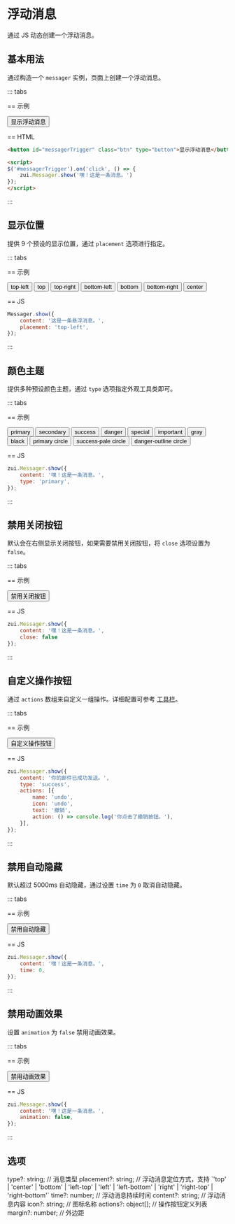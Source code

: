 # 浮动消息

通过 JS 动态创建一个浮动消息。

## 基本用法

通过构造一个 `messager` 实例，页面上创建一个浮动消息。

::: tabs

== 示例

<Example>
  <button class="btn" data-on="click" data-do="zui.Messager.show('嘿！这是一条消息。')">显示浮动消息</button>
</Example>

== HTML

```html
<button id="messagerTrigger" class="btn" type="button">显示浮动消息</button>

<script>
$('#messagerTrigger').on('click', () => {
    zui.Messager.show('嘿！这是一条消息。')
});
</script>
```

:::

## 显示位置

提供 9 个预设的显示位置，通过 `placement` 选项进行指定。

::: tabs

== 示例

<Example class="flex gap-2">
  <button class="btn" data-on="click" data-do="zui.Messager.show({content: '嘿！这是一条消息。', placement: 'top-left'})">top-left</button>
  <button class="btn" data-on="click" data-do="zui.Messager.show({content: '嘿！这是一条消息。', placement: 'top'})">top</button>
  <button class="btn" data-on="click" data-do="zui.Messager.show({content: '嘿！这是一条消息。', placement: 'top-right'})">top-right</button>
  <button class="btn" data-on="click" data-do="zui.Messager.show({content: '嘿！这是一条消息。', placement: 'bottom-left'})">bottom-left</button>
  <button class="btn" data-on="click" data-do="zui.Messager.show({content: '嘿！这是一条消息。', placement: 'bottom'})">bottom</button>
  <button class="btn" data-on="click" data-do="zui.Messager.show({content: '嘿！这是一条消息。', placement: 'bottom-right'})">bottom-right</button>
  <button class="btn" data-on="click" data-do="zui.Messager.show({content: '嘿！这是一条消息。', placement: 'center'})">center</button>
</Example>

== JS

```js
Messager.show({
    content: '这是一条悬浮消息。',
    placement: 'top-left',
});
```

:::

## 颜色主题

提供多种预设颜色主题，通过 `type` 选项指定外观工具类即可。

::: tabs

== 示例

<example class="flex gap-2 flex-wrap">
  <button type="button" class="btn primary" data-on="click" data-do="zui.Messager.show({content: '嘿！这是一条消息。', type: 'primary'});">primary</button>
  <button type="button" class="btn secondary" data-on="click" data-do="zui.Messager.show({content: '嘿！这是一条消息。', type: 'secondary'});">secondary</button>
  <button type="button" class="btn success" data-on="click" data-do="zui.Messager.show({content: '嘿！这是一条消息。', type: 'success'});">success</button>
  <button type="button" class="btn danger" data-on="click" data-do="zui.Messager.show({content: '嘿！这是一条消息。', type: 'danger'});">danger</button>
  <button type="button" class="btn special" data-on="click" data-do="zui.Messager.show({content: '嘿！这是一条消息。', type: 'special'});">special</button>
  <button type="button" class="btn important" data-on="click" data-do="zui.Messager.show({content: '嘿！这是一条消息。', type: 'important'});">important</button>
  <button type="button" class="btn gray" data-on="click" data-do="zui.Messager.show({content: '嘿！这是一条消息。', type: 'gray'});">gray</button>
  <button type="button" class="btn black" data-on="click" data-do="zui.Messager.show({content: '嘿！这是一条消息。', type: 'black'});">black</button>
  <button type="button" class="btn primary circle" data-on="click" data-do="zui.Messager.show({content: '嘿！这是一条消息。', type: 'primary circle'});">primary circle</button>
  <button type="button" class="btn success-pale circle" data-on="click" data-do="zui.Messager.show({content: '嘿！这是一条消息。', type: 'success-pale circle'});">success-pale circle</button>
  <button type="button" class="btn danger-outline circle" data-on="click" data-do="zui.Messager.show({content: '嘿！这是一条消息。', type: 'danger-outline circle'});">danger-outline circle</button>
</example>

== JS

```js
zui.Messager.show({
    content: '嘿！这是一条消息。',
    type: 'primary',
});
```

:::

## 禁用关闭按钮

默认会在右侧显示关闭按钮，如果需要禁用关闭按钮，将 `close` 选项设置为 `false`。

::: tabs

== 示例

<example>
  <button class="btn" data-on="click" data-do="zui.Messager.show({content: '嘿！这是一条消息。', close: false});">禁用关闭按钮</button>
</example>

== JS

```js
zui.Messager.show({
    content: '嘿！这是一条消息。',
    close: false
});
```

:::

## 自定义操作按钮

通过 `actions` 数组来自定义一组操作。详细配置可参考 [工具栏](/lib/components/toolbar/)。

::: tabs

== 示例

<example>
  <button class="btn" data-on="click" data-do="zui.Messager.show({content: '你的邮件已成功发送。', type: 'success', actions: [{name: 'undo', 'icon': 'undo', text: '撤销', onClick: () => console.log('你点击了撤销按钮。')}]});">自定义操作按钮</button>
</example>

== JS

```js
zui.Messager.show({
    content: '你的邮件已成功发送。',
    type: 'success',
    actions: [{
        name: 'undo',
        icon: 'undo',
        text: '撤销',
        action: () => console.log('你点击了撤销按钮。'),
    }],
});
```

:::

## 禁用自动隐藏

默认超过 5000ms 自动隐藏，通过设置 `time` 为 `0` 取消自动隐藏。

::: tabs

== 示例

<example>
  <button class="btn" data-on="click" data-do="zui.Messager.show({content: '嘿！这是一条消息。', time: 0});">禁用自动隐藏</button>
</example>

== JS

```js
zui.Messager.show({
    content: '嘿！这是一条消息。',
    time: 0,
});
```

:::

## 禁用动画效果

设置 `animation` 为 `false` 禁用动画效果。

::: tabs

== 示例

<example>
  <button class="btn" data-on="click" data-do="zui.Messager.show({content: '嘿！这是一条消息。', animation: false});">禁用动画效果</button>
</example>

== JS

```js
zui.Messager.show({
    content: '嘿！这是一条消息。',
    animation: false,
});
```

:::

## 选项

<Props>
type?: string; // 消息类型
placement?: string; // 浮动消息定位方式，支持 `'top' | 'center' | 'bottom' | 'left-top' | 'left' | 'left-bottom' | 'right' | 'right-top' | 'right-bottom'`
time?: number; // 浮动消息持续时间
content?: string; // 浮动消息内容
icon?: string; // 图标名称
actions?: object[]; // 操作按钮定义列表
margin?: number; // 外边距
</Props>
